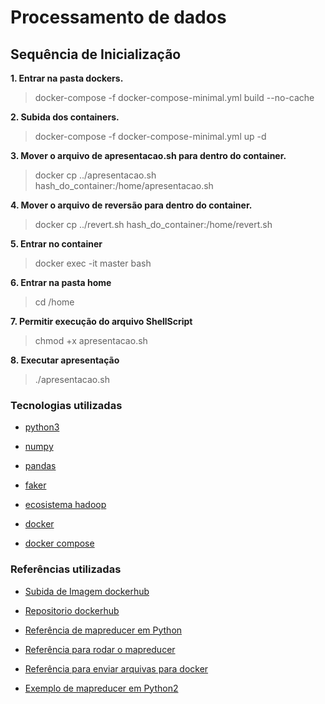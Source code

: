 # Processamento de dados

## Sequência de Inicialização
**1. Entrar na pasta dockers.**
>docker-compose -f docker-compose-minimal.yml build --no-cache

**2. Subida dos containers.**
>docker-compose -f docker-compose-minimal.yml up -d

**3. Mover o arquivo de apresentacao.sh para dentro do container.**
> docker cp ../apresentacao.sh hash_do_container:/home/apresentacao.sh

**4. Mover o arquivo de reversão para dentro do container.**
>docker cp ../revert.sh hash_do_container:/home/revert.sh

**5. Entrar no container**
>docker exec -it master bash

**6. Entrar na pasta home**
>cd /home

**7. Permitir execução do arquivo ShellScript**
>chmod +x apresentacao.sh

**8. Executar apresentação**
>./apresentacao.sh

### Tecnologias utilizadas
- [python3](https://docs.python.org/3.8/)

- [numpy](https://numpy.org/)

- [pandas](https://pandas.pydata.org/)

- [faker](https://faker.readthedocs.io/en/master/)

- [ecosistema hadoop](https://hadoop.apache.org/)

- [docker](https://www.docker.com/)

- [docker compose](https://docs.docker.com/compose/)

### Referências utilizadas

- [Subida de Imagem dockerhub](https://jtemporal.com/subindo-imagens-docker-pro-dockerhub/)

- [Repositorio dockerhub](https://hub.docker.com/repository/docker/arealnemexis/hadoop-base)

- [Referência de mapreducer em Python](https://www.michael-noll.com/tutorials/writing-an-hadoop-mapreduce-program-in-python/)

- [Referência para rodar o mapreducer](https://stackoverflow.com/questions/47618867/how-to-run-python-mapreduce-in-hadoop-streaming)

- [Referência para enviar arquivas para docker](https://stackoverflow.com/questions/22907231/how-to-copy-files-from-host-to-docker-container)

- [Exemplo de mapreducer em Python2](https://github.com/cloudxlab/bigdata/blob/master/hdpexamples/python-streaming/find_anagrams/mapper.py)

